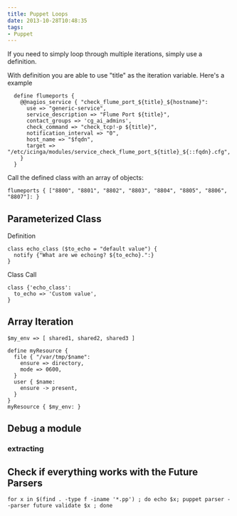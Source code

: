 ```yaml
---
title: Puppet Loops
date: 2013-10-28T10:48:35
tags: 
- Puppet
---
```


If you need to simply loop through multiple iterations, simply use a definition.

With definition you are able to use "title" as the iteration variable. Here's a example

``` puppet
  define flumeports {
    @@nagios_service { "check_flume_port_${title}_${hostname}":
      use => "generic-service",
      service_description => "Flume Port ${title}",
      contact_groups => 'cg_ai_admins',
      check_command => "check_tcp!-p ${title}",
      notification_interval => "0",
      host_name => "$fqdn",
      target => "/etc/icinga/modules/service_check_flume_port_${title}_${::fqdn}.cfg",
    }
  }
```

Call the defined class with an array of objects:

    flumeports { ["8800", "8801", "8802", "8803", "8804", "8805", "8806", "8807"]: }

## Parameterized Class

Definition

``` puppet
class echo_class ($to_echo = "default value") {
  notify {"What are we echoing? ${to_echo}.":}
}
```

Class Call

``` puppet
class {'echo_class':
  to_echo => 'Custom value',
}
```

## Array Iteration

``` puppet
$my_env => [ shared1, shared2, shared3 ]

define myResource {
  file { "/var/tmp/$name":
    ensure => directory,
    mode => 0600,
  }
  user { $name:
    ensure -> present,
  }
}
myResource { $my_env: }
```

## Debug a module

### extracting

## Check if everything works with the Future Parsers

    for x in $(find . -type f -iname '*.pp') ; do echo $x; puppet parser --parser future validate $x ; done